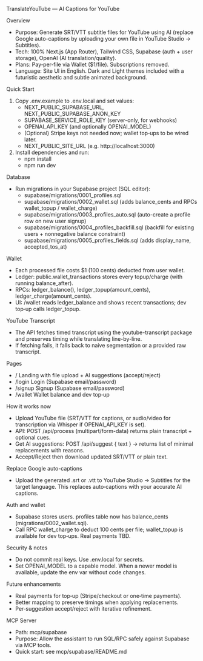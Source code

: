 TranslateYouTube — AI Captions for YouTube

Overview
- Purpose: Generate SRT/VTT subtitle files for YouTube using AI (replace Google auto-captions by uploading your own file in YouTube Studio → Subtitles).
- Tech: 100% Next.js (App Router), Tailwind CSS, Supabase (auth + user storage), OpenAI (AI translation/quality).
- Plans: Pay‑per‑file via Wallet ($1/file). Subscriptions removed.
- Language: Site UI in English. Dark and Light themes included with a futuristic aesthetic and subtle animated background.

Quick Start
1) Copy .env.example to .env.local and set values:
   - NEXT_PUBLIC_SUPABASE_URL, NEXT_PUBLIC_SUPABASE_ANON_KEY
   - SUPABASE_SERVICE_ROLE_KEY (server-only, for webhooks)
   - OPENAI_API_KEY (and optionally OPENAI_MODEL)
   - (Optional) Stripe keys not needed now; wallet top‑ups to be wired later.
   - NEXT_PUBLIC_SITE_URL (e.g. http://localhost:3000)
2) Install dependencies and run:
   - npm install
   - npm run dev

Database
- Run migrations in your Supabase project (SQL editor):
  - supabase/migrations/0001_profiles.sql
  - supabase/migrations/0002_wallet.sql (adds balance_cents and RPCs wallet_topup / wallet_charge)
  - supabase/migrations/0003_profiles_auto.sql (auto-create a profile row on new user signup)
  - supabase/migrations/0004_profiles_backfill.sql (backfill for existing users + nonnegative balance constraint)
  - supabase/migrations/0005_profiles_fields.sql (adds display_name, accepted_tos_at)

Wallet
- Each processed file costs $1 (100 cents) deducted from user wallet.
- Ledger: public.wallet_transactions stores every topup/charge (with running balance_after).
- RPCs: ledger_balance(), ledger_topup(amount_cents), ledger_charge(amount_cents).
- UI: /wallet reads ledger_balance and shows recent transactions; dev top‑up calls ledger_topup.

YouTube Transcript
- The API fetches timed transcript using the youtube-transcript package and preserves timing while translating line-by-line.
- If fetching fails, it falls back to naive segmentation or a provided raw transcript.

Pages
- /             Landing with file upload + AI suggestions (accept/reject)
- /login        Login (Supabase email/password)
- /signup       Signup (Supabase email/password)
- /wallet       Wallet balance and dev top‑up

How it works now
- Upload YouTube file (SRT/VTT for captions, or audio/video for transcription via Whisper if OPENAI_API_KEY is set).
- API: POST /api/process (multipart/form-data) returns plain transcript + optional cues.
- Get AI suggestions: POST /api/suggest { text } → returns list of minimal replacements with reasons.
- Accept/Reject then download updated SRT/VTT or plain text.

Replace Google auto-captions
- Upload the generated .srt or .vtt to YouTube Studio → Subtitles for the target language. This replaces auto‑captions with your accurate AI captions.

Auth and wallet
- Supabase stores users. profiles table now has balance_cents (migrations/0002_wallet.sql).
- Call RPC wallet_charge to deduct 100 cents per file; wallet_topup is available for dev top‑ups. Real payments TBD.

Security & notes
- Do not commit real keys. Use .env.local for secrets.
- Set OPENAI_MODEL to a capable model. When a newer model is available, update the env var without code changes.

Future enhancements
- Real payments for top‑up (Stripe/checkout or one‑time payments).
- Better mapping to preserve timings when applying replacements.
- Per‑suggestion accept/reject with iterative refinement.

MCP Server
- Path: mcp/supabase
- Purpose: Allow the assistant to run SQL/RPC safely against Supabase via MCP tools.
- Quick start: see mcp/supabase/README.md
